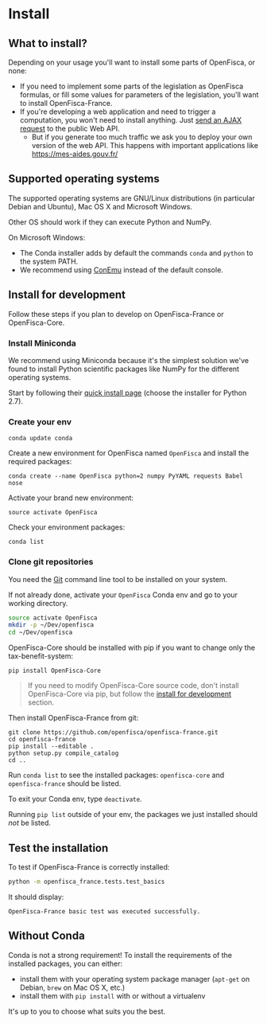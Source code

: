 # Install

## What to install?

Depending on your usage you'll want to install some parts of OpenFisca, or none:

- If you need to implement some parts of the legislation as OpenFisca formulas, or fill some values for parameters of the legislation, you'll want to install OpenFisca-France.
- If you're developing a web application and need to trigger a computation, you won't need to install anything. Just [send an AJAX request](../openfisca-web-api/index.html) to the public Web API.
  - But if you generate too much traffic we ask you to deploy your own version of the web API. This happens with important applications like https://mes-aides.gouv.fr/

## Supported operating systems

The supported operating systems are GNU/Linux distributions (in particular Debian and Ubuntu), Mac OS X and Microsoft Windows.

Other OS should work if they can execute Python and NumPy.

On Microsoft Windows:
- The Conda installer adds by default the commands `conda` and `python` to the system PATH.
- We recommend using [ConEmu](https://conemu.github.io/) instead of the default console.

## Install for development

Follow these steps if you plan to develop on OpenFisca-France or OpenFisca-Core.

### Install Miniconda

We recommend using Miniconda because it's the simplest solution we've found to install Python scientific packages like NumPy for the different operating systems.

Start by following their [quick install page](http://conda.pydata.org/docs/install/quick.html) (choose the installer for Python 2.7).

### Create your env

```
conda update conda
```

Create a new environment for OpenFisca named `OpenFisca` and install the required packages:

```
conda create --name OpenFisca python=2 numpy PyYAML requests Babel nose
```

Activate your brand new environment:

```
source activate OpenFisca
```

Check your environment packages:

```
conda list
```

### Clone git repositories

You need the [Git](http://www.git-scm.com/) command line tool to be installed on your system.

If not already done, activate your `OpenFisca` Conda env and go to your working directory.

```bash
source activate OpenFisca
mkdir -p ~/Dev/openfisca
cd ~/Dev/openfisca
```

OpenFisca-Core should be installed with pip if you want to change only the tax-benefit-system:

```
pip install OpenFisca-Core
```

> If you need to modify OpenFisca-Core source code, don't install OpenFisca-Core via pip, but follow the [install for development](https://github.com/openfisca/openfisca-core#install-for-development) section.

Then install OpenFisca-France from git:

```
git clone https://github.com/openfisca/openfisca-france.git
cd openfisca-france
pip install --editable .
python setup.py compile_catalog
cd ..
```

Run `conda list` to see the installed packages: `openfisca-core` and `openfisca-france` should be listed.

To exit your Conda env, type `deactivate`.

Running `pip list` outside of your env, the packages we just installed should *not* be listed.

## Test the installation

To test if OpenFisca-France is correctly installed:

```bash
python -m openfisca_france.tests.test_basics
```

It should display:

```
OpenFisca-France basic test was executed successfully.
```

## Without Conda

Conda is not a strong requirement! To install the requirements of the installed packages, you can either:

- install them with your operating system package manager (`apt-get` on Debian, `brew` on Mac OS X, etc.)
- install them with `pip install` with or without a virtualenv

It's up to you to choose what suits you the best.
